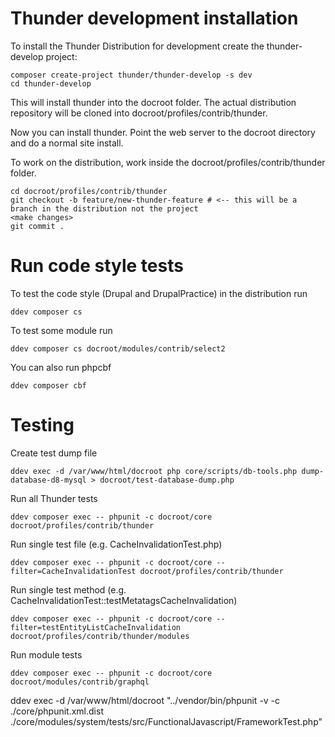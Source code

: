 # Thunder development installation
To install the Thunder Distribution for development create the thunder-develop project:

    composer create-project thunder/thunder-develop -s dev
    cd thunder-develop

This will install thunder into the docroot folder. The actual
distribution repository will be cloned into docroot/profiles/contrib/thunder.

Now you can install thunder. Point the web server to the docroot directory and do a normal site install.

To work on the distribution, work inside the docroot/profiles/contrib/thunder
folder.

    cd docroot/profiles/contrib/thunder
    git checkout -b feature/new-thunder-feature # <-- this will be a branch in the distribution not the project
    <make changes>
    git commit .

# Run code style tests

To test the code style (Drupal and DrupalPractice) in the distribution run

    ddev composer cs

To test some module run

    ddev composer cs docroot/modules/contrib/select2

You can also run phpcbf

    ddev composer cbf

# Testing

Create test dump file

    ddev exec -d /var/www/html/docroot php core/scripts/db-tools.php dump-database-d8-mysql > docroot/test-database-dump.php

Run all Thunder tests

    ddev composer exec -- phpunit -c docroot/core docroot/profiles/contrib/thunder

Run single test file (e.g. CacheInvalidationTest.php)

    ddev composer exec -- phpunit -c docroot/core --filter=CacheInvalidationTest docroot/profiles/contrib/thunder

Run single test method (e.g. CacheInvalidationTest::testMetatagsCacheInvalidation)

    ddev composer exec -- phpunit -c docroot/core --filter=testEntityListCacheInvalidation docroot/profiles/contrib/thunder/modules

Run module tests

    ddev composer exec -- phpunit -c docroot/core docroot/modules/contrib/graphql


ddev exec -d /var/www/html/docroot "../vendor/bin/phpunit -v -c ./core/phpunit.xml.dist ./core/modules/system/tests/src/FunctionalJavascript/FrameworkTest.php"
